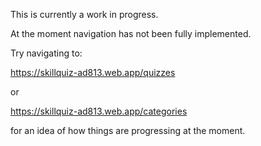 This is currently a work in progress.

At the moment navigation has not been fully implemented.

Try navigating to:

https://skillquiz-ad813.web.app/quizzes

or

https://skillquiz-ad813.web.app/categories

for an idea of how things are progressing at the moment.